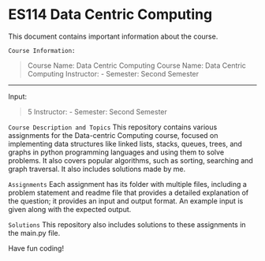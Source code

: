 # ES114 Data Centric Computing

This document contains important information about the course.

`Course Information:`

> Course Name: Data Centric Computing
> Course Name: Data Centric Computing
> Instructor: -
> Semester: Second Semester
---

Input:
> 5
> Instructor: -
> Semester: Second Semester

`Course Description and Topics`
This repository contains various assignments for the Data-centric Computing course, focused on implementing data structures like linked lists, stacks, queues, trees, and graphs in python programming languages and using them to solve problems. It also covers popular algorithms, such as sorting, searching and graph traversal. It also includes solutions made by me. 

`Assignments`
Each assignment has its folder with multiple files, including a problem statement and readme file that provides a detailed explanation of the question; it provides an input and output format. An example input is given along with the expected output.

`Solutions`
This repository also includes solutions to these assignments in the main.py file. 

Have fun coding!
